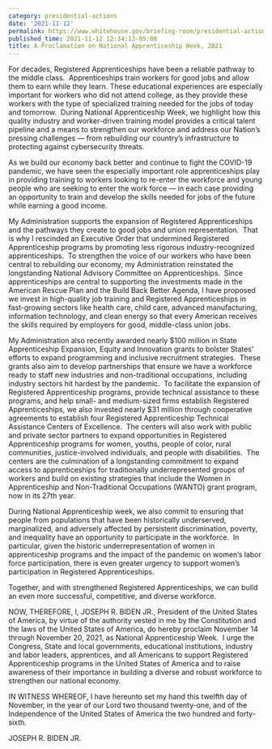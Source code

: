 ```yaml
---
category: presidential-actions
date: '2021-11-12'
permalink: https://www.whitehouse.gov/briefing-room/presidential-actions/2021/11/12/a-proclamation-on-national-apprenticeship-week-2021/
published_time: 2021-11-12 12:34:13-05:00
title: A Proclamation on National Apprenticeship Week, 2021
---
```

 
For decades, Registered Apprenticeships have been a reliable pathway to
the middle class.  Apprenticeships train workers for good jobs and allow
them to earn while they learn. These educational experiences are
especially important for workers who did not attend college, as they
provide these workers with the type of specialized training needed for
the jobs of today and tomorrow.  During National Apprenticeship Week, we
highlight how this quality industry and worker-driven training model
provides a critical talent pipeline and a means to strengthen our
workforce and address our Nation’s pressing challenges — from rebuilding
our country’s infrastructure to protecting against cybersecurity
threats. 

As we build our economy back better and continue to fight the COVID-19
pandemic, we have seen the especially important role apprenticeships
play in providing training to workers looking to re-enter the workforce
and young people who are seeking to enter the work force — in each case
providing an opportunity to train and develop the skills needed for jobs
of the future while earning a good income.  

My Administration supports the expansion of Registered Apprenticeships
and the pathways they create to good jobs and union
representation.  That is why I rescinded an Executive Order that
undermined Registered Apprenticeship programs by promoting less rigorous
industry-recognized apprenticeships.  To strengthen the voice of our
workers who have been central to rebuilding our economy, my
Administration reinstated the longstanding National Advisory Committee
on Apprenticeships.  Since apprenticeships are central to supporting the
investments made in the American Rescue Plan and the Build Back Better
Agenda, I have proposed we invest in high-quality job training and
Registered Apprenticeships in fast-growing sectors like health care,
child care, advanced manufacturing, information technology, and clean
energy so that every American receives the skills required by employers
for good, middle-class union jobs. 

My Administration also recently awarded nearly $100 million in State
Apprenticeship Expansion, Equity and Innovation grants to bolster
States’ efforts to expand programming and inclusive recruitment
strategies.  These grants also aim to develop partnerships that ensure
we have a workforce ready to staff new industries and non-traditional
occupations, including industry sectors hit hardest by the pandemic.  To
facilitate the expansion of Registered Apprenticeship programs, provide
technical assistance to these programs, and help small- and medium-sized
firms establish Registered Apprenticeships, we also invested nearly $31
million through cooperative agreements to establish four Registered
Apprenticeship Technical Assistance Centers of Excellence.  The centers
will also work with public and private sector partners to expand
opportunities in Registered Apprenticeship programs for women, youths,
people of color, rural communities, justice-involved individuals, and
people with disabilities.  The centers are the culmination of a
longstanding commitment to expand access to apprenticeships for
traditionally underrepresented groups of workers and build on existing
strategies that include the Women in Apprenticeship and Non-Traditional
Occupations (WANTO) grant program, now in its 27th year.

During National Apprenticeship week, we also commit to ensuring that
people from populations that have been historically underserved,
marginalized, and adversely affected by persistent discrimination,
poverty, and inequality have an opportunity to participate in the
workforce.  In particular, given the historic underrepresentation of
women in apprenticeship programs and the impact of the pandemic on
women’s labor force participation, there is even greater urgency to
support women’s participation in Registered Apprenticeships.

Together, and with strengthened Registered Apprenticeships, we can build
an even more successful, competitive, and diverse workforce.

NOW, THEREFORE, I, JOSEPH R. BIDEN JR., President of the United States
of America, by virtue of the authority vested in me by the Constitution
and the laws of the United States of America, do hereby proclaim
November 14 through November 20, 2021, as National Apprenticeship Week. 
I urge the Congress, State and local governments, educational
institutions, industry and labor leaders, apprentices, and all Americans
to support Registered Apprenticeship programs in the United States of
America and to raise awareness of their importance in building a diverse
and robust workforce to strengthen our national economy. 

IN WITNESS WHEREOF, I have hereunto set my hand this twelfth day of
November, in the year of our Lord two thousand twenty-one, and of the
Independence of the United States of America the two hundred and
forty-sixth.

JOSEPH R. BIDEN JR.
